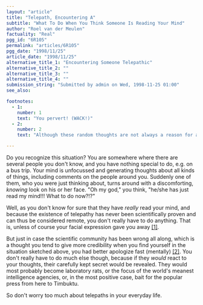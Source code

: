 ```yaml
---
layout: "article"
title: "Telepath, Encountering A"
subtitle: "What To Do When You Think Someone Is Reading Your Mind"
author: "Roel van der Meulen"
factuality: "Real"
pgg_id: "6R105"
permalink: "articles/6R105"
pgg_date: "1998/11/25"
article_date: "1998/11/25"
alternative_title_1: "Encountering Someone Telepathic"
alternative_title_2: ""
alternative_title_3: ""
alternative_title_4: ""
submission_string: "Submitted by admin on Wed, 1998-11-25 01:00"
see_also:

footnotes: 
  - 1:
    number: 1
    text: "You pervert! (WACK!)"
  - 2:
    number: 2
    text: "Although these random thoughts are not always a reason for a slap in the face."

---
```

<div>
<p>Do you recognize this situation? You are somewhere where there are several people you don't know, and you have nothing special to do, e.g. on a bus trip. Your mind is unfocussed and generating thoughts about all kinds of things, including comments on the people around you. Suddenly one of them, who you were just thinking about, turns around with a discomforting, <em>knowing</em> look on his or her face. "Oh my god," you think, "he/she has just read my mind!!! What to do now?!?"</p>
<p>Well, as you don't know for sure that they have <em>really</em> read your mind, and because the existence of telepathy has never been scientifically proven and can thus be considered remote, you don't really have to do anything. That is, unless of course your facial expression gave you away <a href="#footnote-body.1" name="footnote-link.1" class="footnote-link">[1]</a>.</p>
<p>But just in case the scientific community has been wrong all along, which is a thought you tend to give more credibility when you find yourself in the situation sketched above, you had better apologize fast (mentally) <a href="#footnote-body.2" name="footnote-link.2" class="footnote-link">[2]</a>. You don't really have to do much else though, because if they <em>would</em> react to your thoughts, their carefully kept secret would be revealed. They would most probably become laboratory rats, or the focus of the world's meanest intelligence agencies, or, in the most positive case, bait for the popular press from here to Timbuktu.</p>
<p>So don't worry too much about telepaths in your everyday life.</p>
</div>
